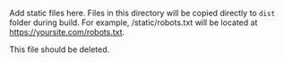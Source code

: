 Add static files here. Files in this directory will be copied directly to `dist` folder during
build. For example, /static/robots.txt will be located at https://yoursite.com/robots.txt.

This file should be deleted.
